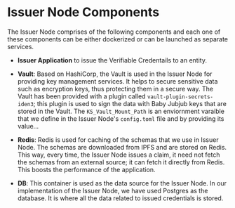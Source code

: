 # Issuer Node Components
 
The Issuer Node comprises of the following components and each one of these components can be either dockerized or can be launched as separate services. 

- **Issuer Application** to issue the Verifiable Credentails to an entity.

- **Vault**: Based on HashiCorp, the Vault is used in the Issuer Node for providing key management services. It helps to secure sensitive data such as encryption keys, thus protecting them in a secure way. The Vault has been provided with a plugin called `vault-plugin-secrets-iden3`; this plugin is used to sign the data with Baby Jubjub keys that are stored in the Vault. The `KS_Vault_Mount_Path` is an enviornment varaible that we define in the Issuer Node's `config.toml` file and by providing its value... 
 
- **Redis**: Redis is used for caching of the schemas that we use in Issuer Node. The schemas are downloaded from IPFS and are stored on Redis. This way, every time, the Issuer Node issues a claim, it need not fetch the schemas from an external source; it can fetch it directly from Redis. This boosts the performance of the application. 
 
- **DB**: This container is used as the data source for the Issuer Node. In our implementation of the Issuer Node, we have used Postgres as the database. It is where all the data related to issued credentials is stored. 
 

